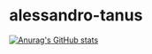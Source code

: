 # alessandro-tanus

[![Anurag's GitHub stats](https://github-readme-stats.vercel.app/api?username=aletanus)](https://github.com/aletanus/github-readme-stats)
